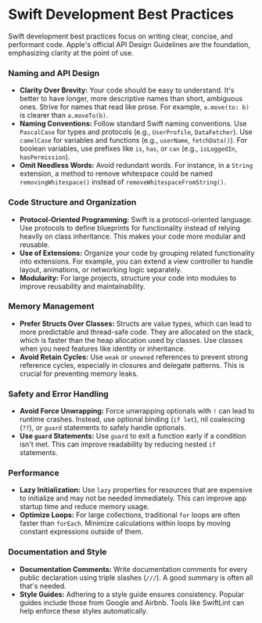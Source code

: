 
# Swift Development Best Practices

Swift development best practices focus on writing clear, concise, and performant code. Apple's official API Design Guidelines are the foundation, emphasizing clarity at the point of use.

### Naming and API Design

*   **Clarity Over Brevity:** Your code should be easy to understand. It's better to have longer, more descriptive names than short, ambiguous ones. Strive for names that read like prose. For example, `a.move(to: b)` is clearer than `a.moveTo(b)`.
*   **Naming Conventions:** Follow standard Swift naming conventions. Use `PascalCase` for types and protocols (e.g., `UserProfile`, `DataFetcher`). Use `camelCase` for variables and functions (e.g., `userName`, `fetchData()`). For boolean variables, use prefixes like `is`, `has`, or `can` (e.g., `isLoggedIn`, `hasPermission`).
*   **Omit Needless Words:** Avoid redundant words. For instance, in a `String` extension, a method to remove whitespace could be named `removingWhitespace()` instead of `removeWhitespaceFromString()`.

### Code Structure and Organization

*   **Protocol-Oriented Programming:** Swift is a protocol-oriented language. Use protocols to define blueprints for functionality instead of relying heavily on class inheritance. This makes your code more modular and reusable.
*   **Use of Extensions:** Organize your code by grouping related functionality into extensions. For example, you can extend a view controller to handle layout, animations, or networking logic separately.
*   **Modularity:** For large projects, structure your code into modules to improve reusability and maintainability.

### Memory Management

*   **Prefer Structs Over Classes:** Structs are value types, which can lead to more predictable and thread-safe code. They are allocated on the stack, which is faster than the heap allocation used by classes. Use classes when you need features like identity or inheritance.
*   **Avoid Retain Cycles:** Use `weak` or `unowned` references to prevent strong reference cycles, especially in closures and delegate patterns. This is crucial for preventing memory leaks.

### Safety and Error Handling

*   **Avoid Force Unwrapping:** Force unwrapping optionals with `!` can lead to runtime crashes. Instead, use optional binding (`if let`), nil coalescing (`??`), or `guard` statements to safely handle optionals.
*   **Use `guard` Statements:** Use `guard` to exit a function early if a condition isn't met. This can improve readability by reducing nested `if` statements.

### Performance

*   **Lazy Initialization:** Use `lazy` properties for resources that are expensive to initialize and may not be needed immediately. This can improve app startup time and reduce memory usage.
*   **Optimize Loops:** For large collections, traditional `for` loops are often faster than `forEach`. Minimize calculations within loops by moving constant expressions outside of them.

### Documentation and Style

*   **Documentation Comments:** Write documentation comments for every public declaration using triple slashes (`///`). A good summary is often all that's needed.
*   **Style Guides:** Adhering to a style guide ensures consistency. Popular guides include those from Google and Airbnb. Tools like SwiftLint can help enforce these styles automatically.
